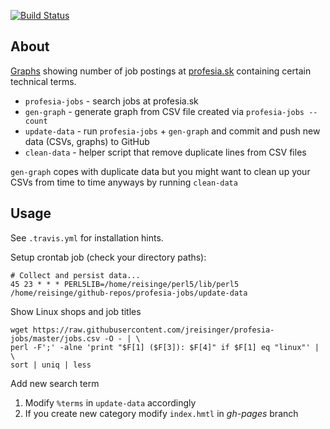[![Build Status](https://travis-ci.org/jreisinger/profesia-jobs.svg?branch=master)](https://travis-ci.org/jreisinger/profesia-jobs)

## About

[Graphs](http://jreisinger.github.io/profesia-jobs/) showing number of job
postings at [profesia.sk](http://profesia.sk) containing certain technical
terms.

* `profesia-jobs` - search jobs at profesia.sk
* `gen-graph` - generate graph from CSV file created via `profesia-jobs --count`
* `update-data` - run `profesia-jobs` + `gen-graph` and commit and push new data (CSVs, graphs) to GitHub
* `clean-data` - helper script that remove duplicate lines from CSV files

`gen-graph` copes with duplicate data but you might want to clean up your
CSVs from time to time anyways by running `clean-data`

## Usage

See `.travis.yml` for installation hints.

Setup crontab job (check your directory paths):

```
# Collect and persist data...
45 23 * * * PERL5LIB=/home/reisinge/perl5/lib/perl5 /home/reisinge/github-repos/profesia-jobs/update-data
```

Show Linux shops and job titles

```
wget https://raw.githubusercontent.com/jreisinger/profesia-jobs/master/jobs.csv -O - | \
perl -F';' -alne 'print "$F[1] ($F[3]): $F[4]" if $F[1] eq "linux"' | \
sort | uniq | less
```

Add new search term

1. Modify `%terms` in `update-data` accordingly
2. If you create new category modify `index.hmtl` in *gh-pages* branch
